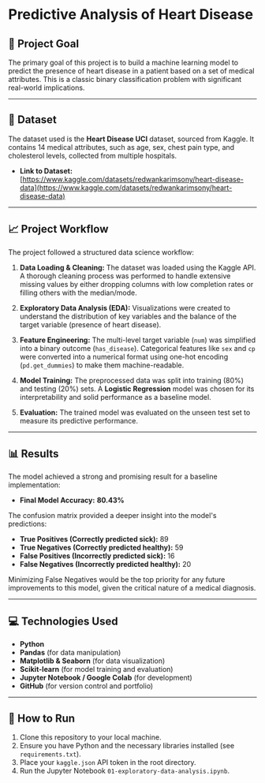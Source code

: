 # Predictive Analysis of Heart Disease

## 🎯 Project Goal

The primary goal of this project is to build a machine learning model to predict the presence of heart disease in a patient based on a set of medical attributes. This is a classic binary classification problem with significant real-world implications.

---

## 💾 Dataset

The dataset used is the **Heart Disease UCI** dataset, sourced from Kaggle. It contains 14 medical attributes, such as age, sex, chest pain type, and cholesterol levels, collected from multiple hospitals.

- **Link to Dataset:** [https://www.kaggle.com/datasets/redwankarimsony/heart-disease-data](https://www.kaggle.com/datasets/redwankarimsony/heart-disease-data)

---

## 📈 Project Workflow

The project followed a structured data science workflow:

1.  **Data Loading & Cleaning:** The dataset was loaded using the Kaggle API. A thorough cleaning process was performed to handle extensive missing values by either dropping columns with low completion rates or filling others with the median/mode.

2.  **Exploratory Data Analysis (EDA):** Visualizations were created to understand the distribution of key variables and the balance of the target variable (presence of heart disease).

3.  **Feature Engineering:** The multi-level target variable (`num`) was simplified into a binary outcome (`has_disease`). Categorical features like `sex` and `cp` were converted into a numerical format using one-hot encoding (`pd.get_dummies`) to make them machine-readable.

4.  **Model Training:** The preprocessed data was split into training (80%) and testing (20%) sets. A **Logistic Regression** model was chosen for its interpretability and solid performance as a baseline model.

5.  **Evaluation:** The trained model was evaluated on the unseen test set to measure its predictive performance.

---

## 📊 Results

The model achieved a strong and promising result for a baseline implementation:

- **Final Model Accuracy:** **80.43%**

The confusion matrix provided a deeper insight into the model's predictions:
- **True Positives (Correctly predicted sick):** 89
- **True Negatives (Correctly predicted healthy):** 59
- **False Positives (Incorrectly predicted sick):** 16
- **False Negatives (Incorrectly predicted healthy):** 20

Minimizing False Negatives would be the top priority for any future improvements to this model, given the critical nature of a medical diagnosis.

---

## 💻 Technologies Used

- **Python**
- **Pandas** (for data manipulation)
- **Matplotlib & Seaborn** (for data visualization)
- **Scikit-learn** (for model training and evaluation)
- **Jupyter Notebook / Google Colab** (for development)
- **GitHub** (for version control and portfolio)

---

## 🚀 How to Run

1.  Clone this repository to your local machine.
2.  Ensure you have Python and the necessary libraries installed (see `requirements.txt`).
3.  Place your `kaggle.json` API token in the root directory.
4.  Run the Jupyter Notebook `01-exploratory-data-analysis.ipynb`.
